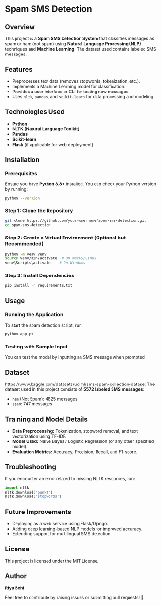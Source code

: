# Spam SMS Detection

## Overview
This project is a **Spam SMS Detection System** that classifies messages as spam or ham (not spam) using **Natural Language Processing (NLP)** techniques and **Machine Learning**. The dataset used contains labeled SMS messages.

## Features
- Preprocesses text data (removes stopwords, tokenization, etc.).
- Implements a Machine Learning model for classification.
- Provides a user interface or CLI for testing new messages.
- Uses `nltk`, `pandas`, and `scikit-learn` for data processing and modeling.

## Technologies Used
- **Python**
- **NLTK (Natural Language Toolkit)**
- **Pandas**
- **Scikit-learn**
- **Flask** (if applicable for web deployment)

## Installation
### Prerequisites
Ensure you have **Python 3.8+** installed. You can check your Python version by running:
```bash
python --version
```

### Step 1: Clone the Repository
```bash
git clone https://github.com/your-username/spam-sms-detection.git
cd spam-sms-detection
```

### Step 2: Create a Virtual Environment (Optional but Recommended)
```bash
python -m venv venv
source venv/bin/activate  # On macOS/Linux
venv\Scripts\activate    # On Windows
```

### Step 3: Install Dependencies
```bash
pip install -r requirements.txt
```

## Usage
### Running the Application
To start the spam detection script, run:
```bash
python app.py
```

### Testing with Sample Input
You can test the model by inputting an SMS message when prompted.

## Dataset
https://www.kaggle.com/datasets/uciml/sms-spam-collection-dataset
The dataset used in this project consists of **5572 labeled SMS messages**:
- `ham` (Not Spam): 4825 messages
- `spam`: 747 messages

## Training and Model Details
- **Data Preprocessing:** Tokenization, stopword removal, and text vectorization using TF-IDF.
- **Model Used:** Naïve Bayes / Logistic Regression (or any other specified model).
- **Evaluation Metrics:** Accuracy, Precision, Recall, and F1-score.

## Troubleshooting
If you encounter an error related to missing NLTK resources, run:
```python
import nltk
nltk.download('punkt')
nltk.download('stopwords')
```

## Future Improvements
- Deploying as a web service using Flask/Django.
- Adding deep learning-based NLP models for improved accuracy.
- Extending support for multilingual SMS detection.

## License
This project is licensed under the MIT License.

## Author
**Riya Behl**

Feel free to contribute by raising issues or submitting pull requests! 🚀

